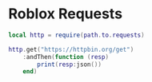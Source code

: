 # Roblox Requests

```lua
local http = require(path.to.requests)

http.get("https://httpbin.org/get")
	:andThen(function (resp)
		print(resp:json())
	end)
```